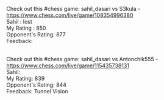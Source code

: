 Check out this #chess game: sahil_dasari vs S3kula - https://www.chess.com/live/game/108354996380
<br/>
Sahil : lost
<br/>
My Rating : 850
<br/>
Opponent's Rating: 877
<br/>
Feedback: 
<br/>
<br/>

Check out this #chess game: sahil_dasari vs Antonchik555 - https://www.chess.com/live/game/115435738131
<br/>
Sahil: 
<br/>
My Rating: 839
<br/>
Opponent's Rating: 844
<br/>
Feedback: Tunnel Vision

